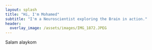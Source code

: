 ```yaml
---
layout: splash
title: "Hi, I'm Mohamed"
subtitle: "I'm a Neuroscientist exploring the Brain in action."
header:
  overlay_image: /assets/images/IMG_1872.JPEG
---
```


Salam alaykom
